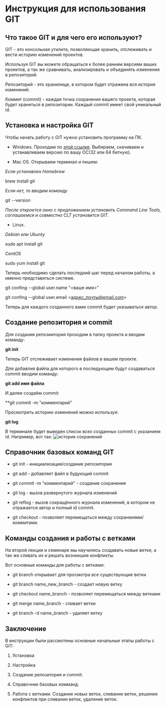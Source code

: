 # Инструкция для использования GIT

## Что такое GIT  и для чего его используют?

GIT - это консольная утилита, позволяющая хранить, отслеживать и вести историю изменений проектов.

Используя GIT вы можете обращаться к более ранним версиям ваших проектов, а так же сравнивать, анализировать и объединять изменения в репозиторий.

Репозиторий - это хранилище, в котором будет отражена вся история изменений.

Коммит (commit) - каждая точка сохранения вашего проекта, которая будет храниться в репозитории. Каждый commit имеет свой уникальный id.

## Установка и настройка GIT

Чтобы начать работу с GIT нужно установить программу на ПК.

* Windows. Проходим по [этой ссылке](https://git-scm.com). Выбираем, скачиваем и устанавливаем версию по вашу ОС(32 или 64 битную). 

* Mac OS. Открываем терминал и пишем:

*Если установлен Homebrew*

brew install git 

*Если нет, то вводим команду*

git --version 

*После откроется окно с предложением установить Command Line Tools, соглашаемся и совместно CLT установится GIT.*

* Linux.

*Debian или Ubunty*

sudo apt install git

*CentOS*

sudo yum install git

Теперь необходимо сделать последний шаг перед началом работы, а именно представиться системе.  


git confing --global user.name "<ваше имя>"

git confing --global user.email <адрес_почты@email.com>

Теперь для каждого созданного вами commit  будет указываться автор.

## Создание репозитория и commit

Для создания репозиитория проходим в папку проекта и вводим команду:

**git init**

Теперь GIT отслеживает изменения файлов в вашем проекте. 

Для добавлия файла для которого в последующем будут создаваться commit вводим команду:

**git add имя файла**

И далее создаём commit:

**git commit -m "комментарий"

Просмотреть историю изменений можно используя:

**git log**

В терминале будет выведен список всех созданных commit с указанием id. Например, вот так: ![история сохранений](git_log.JPG)


## Справочник базовых команд GIT

* git init - инициализация/создание репозитория

* git add - добавляет файл в будующий commit

* git commit -m "комментарий" - создание сохранения

* git log - вызов развернутого журнала изменений

* git reflog - вызов сокращённого журнала изменений, в котором не отражается автор и полный id commit.

* git checkout - позволяет перемещаться между сохранеиями/коммитами.

## Команды создания и работы с ветками

На второй лекции и семинаре мы научились создавать новые ветки, а так же сливать их и решать возникшие конфликты.

Вот основные команды для работы с ветками:

* git branch открывает для просмотра все существующие ветки

* git branch name_new_branch - создает новую ветку

* git checkout name_branch - позволяет перемещаться между ветками

* git merge name_branch - сливает ветки

* git branch -d name_branch - удаляет ветку


## Заключение

В инструкции были рассмотены основные начальные этапы работы с GIT:

1. Установка

2. Настройка

3. Создание репозитория и commit.

4. Справочник базовых комманд.

5. Работа с ветками. Создание новых веток, сливание веток, решение конфликтов при сливании веток, удаление веток.







